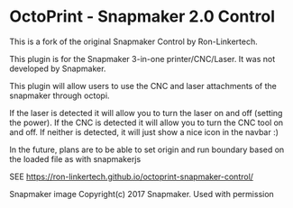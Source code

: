 # OctoPrint - Snapmaker 2.0 Control
  
This is a fork of the original Snapmaker Control by Ron-Linkertech.
  
This plugin is for the Snapmaker 3-in-one printer/CNC/Laser. It was not developed by Snapmaker.

This plugin will allow users to use the CNC and laser attachments of the snapmaker through octopi.

If the laser is detected it will allow you to turn the laser on and off (setting the power). 
If the CNC is detected it will allow you to turn the CNC tool on and off.
If neither is detected, it will just show a nice icon in the navbar :)

In the future, plans are to be able to set origin and run boundary based on the loaded file as with snapmakerjs

SEE https://ron-linkertech.github.io/octoprint-snapmaker-control/



Snapmaker image Copyright(c) 2017 Snapmaker. Used with permission

